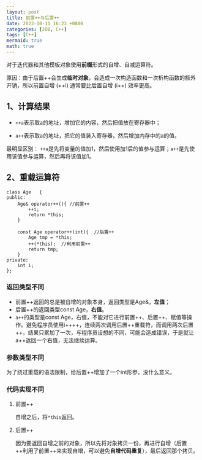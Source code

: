 ```yaml
---
layout: post
title: 前置++与后置++
date: 2023-10-11 16:23 +0800
categories: [JOB, C++]
tags: [C++]
mermaid: true
math: true
---
```


对于迭代器和其他模板对象使用**前缀**形式的自增、自减运算符。

原因：由于后置++会生成**临时对象**，会造成一次构造函数和一次析构函数的额外开销，所以前置自增 (++i) 通常要比后置自增 (i++) 效率更高。

## 1、计算结果

 - `++a`表示取a的地址，增加它的内容，然后把值放在寄存器中；

- `a++`表示取a的地址，把它的值装入寄存器，然后增加内存中的a的值。


最明显区别： `++a`是先将变量的值加1，然后使用加1后的值参与运算；`a++`是先使用该值参与运算，然后再将该值加1。

## 2、重载运算符

```
class Age   {   
public:   
	Age& operator++(){ //前置++   	       
	    ++i;   
	    return *this;   
	}  

	const Age operator++(int){  //后置++    
	    Age tmp = *this;   
	    ++(*this);  //利用前置++   
	    return tmp;   
	}        
private:   
	int i;   
};  
```

### 返回类型不同

- 前置++返回的总是被自增的对象本身，返回类型是Age&，**左值**；
- 后置++的返回类型const Age，**右值**。
- `a++`的类型是const Age，右值，不能对它进行前置++、后置++、赋值等操作。避免程序员使⽤i++++，连续两次调⽤后置++重载符，而调用两次后置++，结果只累加了⼀次，与程序员设想的不同，可能会造成错误，于是就让a++返回一个右值，无法继续运算。


### 参数类型不同

为了绕过重载的语法限制，给后置++增加了一个int形参，没什么意义。

### 代码实现不同

1. 前置++ 
   
   自增之后，将`*this`返回。

2. 后置++ 
   
   因为要返回自增之前的对象，所以先将对象拷贝一份，再进行自增（后置++利用了前置++来实现自增，可以避免**自增代码重复**），最后返回那个拷贝。

